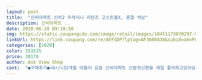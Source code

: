 ```yaml
---
layout: post 
title:  "신비아파트 신비2 두억시니 리턴즈 고스트볼X, 혼합 색상" 
description: 신비아파트 ..
date: 2020-06-28 09:10:50 
img: https://static.coupangcdn.com/image/retail/images/10451173070297-9e12ea7e-451a-491c-89f5-e0ed84d3f9f1.jpg 
linkUrl: https://link.coupang.com/re/AFFSDP?lptag=AF3600438&subid=ahnPublicAsk&pageKey=290380544&itemId=918988644&vendorItemId=70243830485&traceid=V0-113-d0d6e25677f500e9 
categories: [1020] 
color: 353535 
price: 38170 
author: Ask View Shop 
cont:  "●구매후기●<br/>32개월 아들이 요즘 신비아파트 신발귀신편을 제일 좋아하고있어요<br/>같은제품이 아닌가봐요.<br/>.<br/> 가격이 왜이리 차이가 나는지.<br/>.<br/><br/>고스트볼은 시리즈별로 다 소유하고 계신 딸인데요<br/>그 세트마저도 신비가 없어요ㅠㅠ<br/>네 아이들 신비아파트 좋아하죠.<br/>.<br/><br/>다똑같고 색만다른데 말이죠ㅋㅋㅋㅋ<br/>매번 신비 소환 시계 사달라고하는데 고스트볼이였네요ㅜㅜ<br/>뭐이리... <br/>상품화가많이될까요... <br/>ㅋㅋㅋㅋ 등골이 확!!!!<br/>신비는 초록색인데 초록색 신비는 없다고.<br/>.<br/><br/>아이가 정말 좋아하네요캐릭터 케이스가없어서 아쉽긴하지만 잘구매한거같아요<br/>아이는 참 좋아해요<br/>안사주려했는데ㅋㅋㅋㅋ 세일가를 보는순간 구매를.<br/>.<br/><br/>요건 좀 늦게사준것같네요.<br/>.<br/><br/>이럴거면 비싸더라도 신비가 들어있는 고스트볼을 사줄걸 그랬어요ㅠㅠ<br/>저는 신비아파트 장난감을 잘 모르는 엄마예요ㅠㅠㅠㅠ<br/>저는 피규어를 하나하나 더 살수 있을줄 알았는데 아니더라구요... <br/>?<br/>중고로 신비피규어만 구할예정이예요ㅠㅠㅠ<br/>피규어 세트로 사면 90000원이 넘어가고.<br/>.<br/><br/>하지만 받고서 신비가 없다고 아이가 매우 실망했어요<br/>" 
---
```

